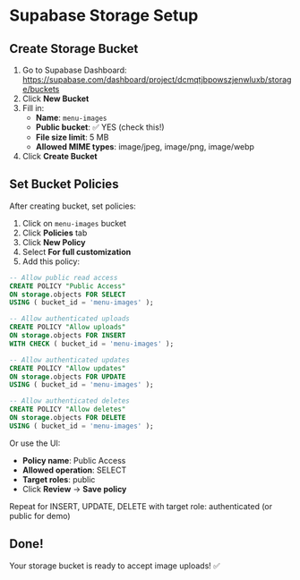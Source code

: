# Supabase Storage Setup

## Create Storage Bucket

1. Go to Supabase Dashboard: https://supabase.com/dashboard/project/dcmqtjbpowszjenwluxb/storage/buckets
2. Click **New Bucket**
3. Fill in:
   - **Name**: `menu-images`
   - **Public bucket**: ✅ YES (check this!)
   - **File size limit**: 5 MB
   - **Allowed MIME types**: image/jpeg, image/png, image/webp
4. Click **Create Bucket**

## Set Bucket Policies

After creating bucket, set policies:

1. Click on `menu-images` bucket
2. Click **Policies** tab
3. Click **New Policy**
4. Select **For full customization**
5. Add this policy:

```sql
-- Allow public read access
CREATE POLICY "Public Access"
ON storage.objects FOR SELECT
USING ( bucket_id = 'menu-images' );

-- Allow authenticated uploads
CREATE POLICY "Allow uploads"
ON storage.objects FOR INSERT
WITH CHECK ( bucket_id = 'menu-images' );

-- Allow authenticated updates
CREATE POLICY "Allow updates"
ON storage.objects FOR UPDATE
USING ( bucket_id = 'menu-images' );

-- Allow authenticated deletes
CREATE POLICY "Allow deletes"
ON storage.objects FOR DELETE
USING ( bucket_id = 'menu-images' );
```

Or use the UI:
- **Policy name**: Public Access
- **Allowed operation**: SELECT
- **Target roles**: public
- Click **Review** → **Save policy**

Repeat for INSERT, UPDATE, DELETE with target role: authenticated (or public for demo)

## Done!

Your storage bucket is ready to accept image uploads! ✅
